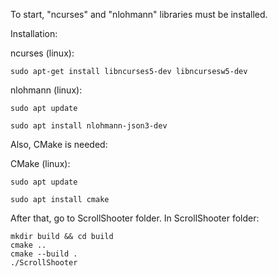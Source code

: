 To start, "ncurses" and "nlohmann" libraries must be installed.

Installation:

ncurses (linux): 
```
sudo apt-get install libncurses5-dev libncursesw5-dev
```
nlohmann (linux): 
```
sudo apt update
```
```
sudo apt install nlohmann-json3-dev
```

Also, CMake is needed:

CMake (linux):
```
sudo apt update
```
```
sudo apt install cmake
```

After that, go to ScrollShooter folder. In ScrollShooter folder:
```
mkdir build && cd build
cmake ..
cmake --build .
./ScrollShooter
```
